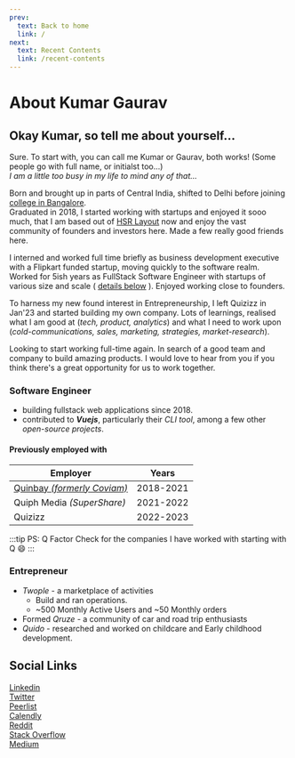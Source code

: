 ```yaml
---
prev: 
  text: Back to home
  link: /
next: 
  text: Recent Contents
  link: /recent-contents
---
```


# About Kumar Gaurav

## Okay Kumar, so tell me about yourself...

Sure. To start with, you can call me Kumar or Gaurav, both works! (Some people go with full name, or initialst too...)  
*I am a little too busy in my life to mind any of that...*

Born and brought up in parts of Central India, shifted to Delhi before joining [college in Bangalore](https://www.msrit.edu/).  
Graduated in 2018, I started working with startups and enjoyed it sooo much, that I am based out of [HSR Layout](/hsr-layout) now and enjoy the vast community of founders and investors here. Made a few really good friends here.

I interned and worked full time briefly as business development executive with a Flipkart funded startup, moving quickly to the software realm. Worked for 5ish years as FullStack Software Engineer with startups of various size and scale ( [details below](/about-kumar-gaurav.html#software-engineer) ). Enjoyed working close to founders.

To harness my new found interest in Entrepreneurship, I left Quizizz in Jan'23 and started building my own company. Lots of learnings, realised what I am good at (*tech, product, analytics*) and what I need to work upon (*cold-communications, sales, marketing, strategies, market-research*).

Looking to start working full-time again. In search of a good team and company to build amazing products.
I would love to hear from you if you think there's a great opportunity for us to work together.

### Software Engineer

- building fullstack web applications since 2018.
- contributed to ***Vuejs***, particularly their *CLI tool*, among a few other *open-source projects*.

#### Previously employed with

| Employer                                           | Years     |
|----------------------------------------------------|:---------:|
| [Quinbay *(formerly Coviam)*](https://quinbay.com) | 2018-2021 |
| Quiph Media *(SuperShare)*                         | 2021-2022 |
| Quizizz                                            | 2022-2023 |

:::tip PS: Q Factor
Check for the companies I have worked with starting with Q 😄
:::

### Entrepreneur

- *Twople* - a marketplace of activities
  - Build and ran operations.
  - ~500 Monthly Active Users and ~50 Monthly orders
- Formed *Qruze* - a community of car and road trip enthusiasts
- *Quido* - researched and worked on childcare and Early childhood development.

## Social Links

[Linkedin](https://linkedin.com/in/heykumargaurav)  
[Twitter](https://twitter.com/quriosapien)  
[Peerlist](https://peerlist.com/kumargaurav)  
[Calendly](https://calendly.com/ikumargaurav)  
[Reddit](https://reddit.com/u/ikmrgrv)  
[Stack Overflow](https://stackoverflow.com/users/6512858/kumar-gaurav)  
[Medium](https://medium.com/@ikumargaurav)
